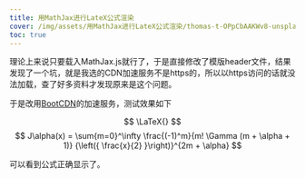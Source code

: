 ```yaml
---
title: 用MathJax进行LateX公式渲染
cover: /img/assets/用MathJax进行LateX公式渲染/thomas-t-OPpCbAAKWv8-unsplash.jpg
toc: true
---
```


理论上来说只要载入MathJax.js就行了，于是直接修改了模版header文件，结果发现了一个坑，就是我选的CDN加速服务不是https的，所以以https访问的话就没法加载，查了好多资料才发现原来是这个问题。

于是改用[BootCDN](http://www.bootcdn.cn)的加速服务，测试效果如下

$$ \LaTeX{} $$
$$ J\alpha(x) = \sum{m=0}^\infty \frac{(-1)^m}{m! \Gamma (m + \alpha + 1)} {\left({ \frac{x}{2} }\right)}^{2m + \alpha} $$

可以看到公式正确显示了。